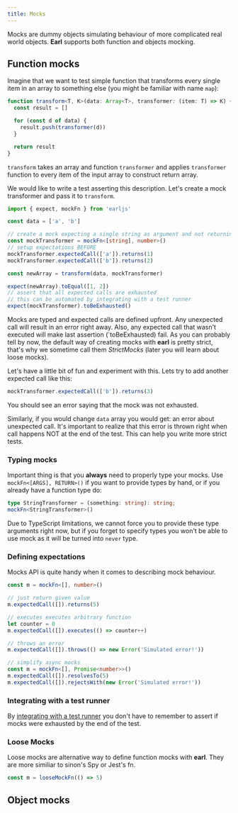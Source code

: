 ```yaml
---
title: Mocks
---
```


Mocks are dummy objects simulating behaviour of more complicated real world objects. **Earl** supports both function and
objects mocking.

## Function mocks

Imagine that we want to test simple function that transforms every single item in an array to something else (you might
be familiar with name `map`):

```typescript
function transform<T, K>(data: Array<T>, transformer: (item: T) => K) {
  const result = []

  for (const d of data) {
    result.push(transformer(d))
  }

  return result
}
```

`transform` takes an array and function `transformer` and applies `transformer` function to every item of the input
array to construct return array.

We would like to write a test asserting this description. Let's create a mock transformer and pass it to `transform`.

```typescript
import { expect, mockFn } from 'earljs'

const data = ['a', 'b']

// create a mock expecting a single string as argument and not returning anything
const mockTransformer = mockFn<[string], number>()
// setup expectations BEFORE
mockTransformer.expectedCall(['a']).returns(1)
mockTransformer.expectedCall(['b']).returns(2)

const newArray = transform(data, mockTransformer)

expect(newArray).toEqual([1, 2])
// assert that all expected calls are exhausted
// this can be automated by integrating with a test runner
expect(mockTransformer).toBeExhausted()
```

Mocks are typed and expected calls are defined upfront. Any unexpected call will result in an error right away. Also,
any expected call that wasn't executed will make last assertion (`toBeExhausted) fail. As you can probably tell by now,
the default way of creating mocks with **earl** is pretty strict, that's why we sometime call them _StrictMocks_ (later
you will learn about loose mocks).

Let's have a little bit of fun and experiment with this. Lets try to add another expected call like this:

```typescript
mockTransformer.expectedCall(['b']).returns(3)
```

You should see an error saying that the mock was not exhausted.

Similarly, if you would change `data` array you would get: an error about unexpected call. It's important to realize
that this error is thrown right when call happens NOT at the end of the test. This can help you write more strict tests.

### Typing mocks

Important thing is that you **always** need to properly type your mocks. Use `mockFn<[ARGS], RETURN>()` if you want to
provide types by hand, or if you already have a function type do:

```typescript
type StringTransformer = (something: string): string;
mockFn<StringTransformer>()
```

Due to TypeScript limitations, we cannot force you to provide these type arguments right now, but if you forget to
specify types you won't be able to use mock as it will be turned into `never` type.

### Defining expectations

Mocks API is quite handy when it comes to describing mock behaviour.

```typescript
const m = mockFn<[], number>()

// just return given value
m.expectedCall([]).returns(5)

// executes executes arbitrary function
let counter = 0
m.expectedCall([]).executes(() => counter++)

// throws an error
m.expectedCall([]).throws(() => new Error('Simulated error!'))

// simplify async mocks
const m = mockFn<[], Promise<number>>()
m.expectedCall([]).resolvesTo(5)
m.expectedCall([]).rejectsWith(new Error('Simulated error!'))
```

### Integrating with a test runner

By [integrating with a test runner](./test-runner-integration.md) you don't have to remember to assert if mocks were
exhausted by the end of the test.

### Loose Mocks

Loose mocks are alternative way to define function mocks with **earl**. They are more similiar to sinon's Spy or Jest's
fn.

```typescript
const m = looseMockFn(() => 5)
```

## Object mocks
